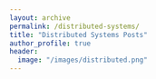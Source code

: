 ```yaml
---
layout: archive
permalink: /distributed-systems/
title: "Distributed Systems Posts"
author_profile: true
header:
  image: "/images/distributed.png"
---
```


